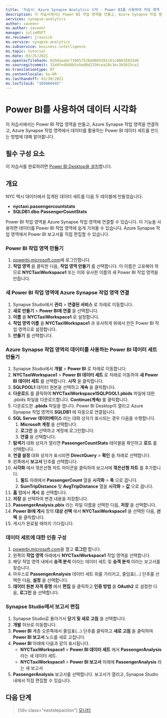 ```yaml
---
title: '자습서: Azure Synapse Analytics 시작 - Power BI를 사용하여 작업 영역 데이터 시각화'
description: 이 자습서에서는 Power BI 작업 영역을 만들고, Azure Synapse 작업 영역을 연결하고, Azure Synapse 작업 영역에서 데이터를 활용하는 Power BI 데이터 세트를 만드는 방법에 대해 알아봅니다.
services: synapse-analytics
author: saveenr
ms.author: saveenr
manager: julieMSFT
ms.reviewer: jrasnick
ms.service: synapse-analytics
ms.subservice: business-intelligence
ms.topic: tutorial
ms.date: 03/25/2021
ms.openlocfilehash: 829daaa9c739657528a9085201c61c88635931d0
ms.sourcegitcommit: 32e0fedb80b5a5ed0d2336cea18c3ec3b5015ca1
ms.translationtype: HT
ms.contentlocale: ko-KR
ms.lasthandoff: 03/30/2021
ms.locfileid: "105608445"
---
```

# <a name="visualize-data-with-power-bi"></a>Power BI를 사용하여 데이터 시각화

이 자습서에서는 Power BI 작업 영역을 만들고, Azure Synapse 작업 영역을 연결하고, Azure Synapse 작업 영역에서 데이터를 활용하는 Power BI 데이터 세트를 만드는 방법에 대해 알아봅니다. 

## <a name="prerequisites"></a>필수 구성 요소
이 자습서를 완료하려면 [Power BI Desktop을 설치](https://aka.ms/pbidesktopstore)합니다.

## <a name="overview"></a>개요

NYC 택시 데이터에서 집계된 데이터 세트를 다음 두 테이블에 만들었습니다.
- **nyctaxi.passengercountstats**
- **SQLDB1.dbo.PassengerCountStats**

Power BI 작업 영역을 Azure Synapse 작업 영역에 연결할 수 있습니다. 이 기능을 사용하면 데이터를 Power BI 작업 영역에 쉽게 가져올 수 있습니다. Azure Synapse 작업 영역에서 Power BI 보고서를 직접 편집할 수 있습니다. 

### <a name="create-a-power-bi-workspace"></a>Power BI 작업 영역 만들기

1. [powerbi.microsoft.com](https://powerbi.microsoft.com/)에 로그인합니다.
1. **작업 영역** 을 클릭한 다음, **작업 영역 만들기** 를 선택합니다. 이 이름은 고유해야 하므로 **NYCTaxiWorkspace1** 또는 이와 유사한 이름의 새 Power BI 작업 영역을 만듭니다.

### <a name="link-your-azure-synapse-workspace-to-your-new-power-bi-workspace"></a>새 Power BI 작업 영역에 Azure Synapse 작업 영역 연결

1. Synapse Studio에서 **관리** > **연결된 서비스** 로 차례로 이동합니다.
1. **새로 만들기** > **Power BI에 연결** 을 선택합니다.
1. **이름** 을 **NYCTaxiWorkspace1** 로 설정합니다.
1. **작업 영역 이름** 을 **NYCTaxiWorkspace1** 과 유사하게 위에서 만든 Power BI 작업 영역으로 설정합니다.
1. **만들기** 를 선택합니다.

### <a name="create-a-power-bi-dataset-that-uses-data-in-your-azure-synapse-workspace"></a>Azure Synapse 작업 영역의 데이터를 사용하는 Power BI 데이터 세트 만들기

1. Synapse Studio에서 **개발** > **Power BI** 로 차례로 이동합니다.
1. **NYCTaxiWorkspace1** > **Power BI 데이터 세트** 로 차례로 이동하여 **새 Power BI 데이터 세트** 를 선택합니다. **시작** 을 클릭합니다.
1. **SQLPOOL1** 데이터 원본을 선택하고 **계속** 을 클릭합니다.
1. **다운로드** 를 클릭하여 **NYCTaxiWorkspace1SQLPOOL1.pbids** 파일에 대한 .pbids 파일을 다운로드합니다. **Continue(계속)** 를 클릭합니다.
1. 다운로드한 **.pbids** 파일을 엽니다. Power BI Desktop이 열리고 Azure Synapse 작업 영역의 **SQLDB1** 에 자동으로 연결됩니다.
1. **SQL Server 데이터베이스** 라는 대화 상자가 표시되는 경우 다음을 수행합니다.
    1. **Microsoft 계정** 을 선택합니다.
    1. **로그인** 을 선택하고 계정에 로그인합니다.
    1. **연결** 을 선택합니다.
1. **탐색기** 대화 상자가 열리면 **PassengerCountStats** 테이블을 확인하고 **로드** 를 선택합니다.
1. **연결 설정** 대화 상자가 표시되면 **DirectQuery** > **확인** 을 차례로 선택합니다.
1. 왼쪽에서 **보고서** 단추를 선택합니다.
1. **시각화** 에서 꺾은선형 차트 아이콘을 클릭하여 보고서에 **꺾은선형 차트** 를 추가합니다.
    1. **필드** 아래에서 **PassengerCount** 열을 **시각화** > **축** 으로 끕니다.
    1. **SumTripDistance** 및 **AvgTripDistance** 열을 **시각화** > **값** 으로 끕니다.
1. **홈** 탭에서 **게시** 를 선택합니다.
1. **저장** 을 선택하여 변경 내용을 저장합니다.
1. **PassengerAnalysis.pbix** 라는 파일 이름을 선택한 다음, **저장** 을 선택합니다.
1. **Power BI에 게시** 창의 **대상 선택** 에서 **NYCTaxiWorkspace1** 을 선택한 다음, **선택** 을 클릭합니다.
1. 게시가 완료될 때까지 기다립니다. 

### <a name="configure-authentication-for-your-dataset"></a>데이터 세트에 대한 인증 구성

1. [powerbi.microsoft.com](https://powerbi.microsoft.com/)을 열고 **로그인** 합니다.
1. 왼쪽의 **작업 영역** 아래에서 **NYCTaxiWorkspace1** 작업 영역을 선택합니다.
1. 해당 작업 영역 내에서 **승객 분석** 이라는 데이터 세트 및 **승객 분석** 이라는 보고서를 찾습니다.
1. 마우스로 **PassengerAnalysis** 데이터 세트 위를 가리키고, 줄임표(...) 단추를 선택한 다음, **설정** 을 선택합니다.
1. **데이터 원본 자격 증명** 에서 **편집** 을 클릭하고 **인증 방법** 을 **OAuth2** 로 설정한 다음, **로그인** 을 선택합니다.

### <a name="edit-a-report-in-synapse-studio"></a>Synapse Studio에서 보고서 편집

1. Synapse Studio로 돌아가서 **닫기 및 새로 고침** 을 선택합니다.
1. **개발** 허브로 이동합니다.
1. **Power BI** 계층 오른쪽에서 줄임표(...) 단추를 클릭하고 **새로 고침** 을 클릭하여 **Power BI 보고서** 노드를 새로 고칩니다.
1. **Power BI** 아래에 다음과 같이 표시됩니다.
    * **NYCTaxiWorkspace1** > **Power BI 데이터 세트** 에서 **PassengerAnalysis** 라는 새 데이터 세트.
    * **NYCTaxiWorkspace1** > **Power BI 보고서** 아래에 **PassengerAnalysis** 라는 새 보고서
1. **PassengerAnalysis** 보고서를 선택합니다. 보고서가 열리고, Synapse Studio 내에서 직접 편집할 수 있습니다.



## <a name="next-steps"></a>다음 단계

> [!div class="nextstepaction"]
> [모니터](get-started-monitor.md)
                                 

